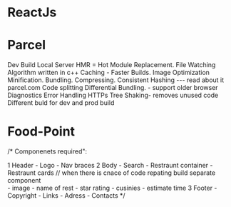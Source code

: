 # ReactJs

# Parcel

Dev Build
Local Server
HMR = Hot Module Replacement.
File Watching Algorithm written in c++
Caching - Faster Builds.
Image Optimization
Minification.
Bundling.
Compressing.
Consistent Hashing --- read about it parcel.com 
Code splitting
Differential Bundling. - support older browser
Diagnostics
Error Handling
HTTPs
Tree Shaking- removes unused code
Different buld for dev and prod build

# Food-Point 

/*
Componenets required":

1 Header
    - Logo
    - Nav braces
2 Body
    - Search
    - Restraunt container 
        - Restraunt cards // when there is cnace of code repating build separate component\
            - image
            - name of rest
            - star rating
            - cusinies
            - estimate time 
3 Footer
    - Copyright
    - Links
    - Adress
    - Contacts
*/